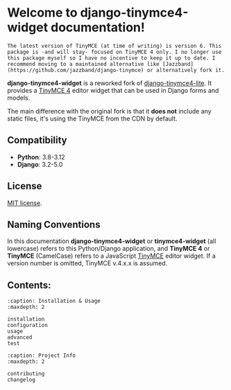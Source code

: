 # Welcome to django-tinymce4-widget documentation!

```{warning}
The latest version of TinyMCE (at time of writing) is version 6. This package is -and will stay- focused on TinyMCE 4 only. I no longer use this package myself so I have no incentive to keep it up to date. I recommend moving to a maintained alternative like [Jazzband](https://github.com/jazzband/django-tinymce) or alternatively fork it.
```

**django-tinymce4-widget** is a reworked fork of [django-tinymce4-lite](https://github.com/romanvm/django-tinymce4-lite). It provides a [TinyMCE 4](https://www.tinymce.com/) editor widget that can be used in Django forms and models.

The main difference with the original fork is that it **does not** include any static files, it's using the TinyMCE from the CDN by default.

## Compatibility

- **Python**: 3.8-3.12
- **Django**: 3.2-5.0

## License

[MIT license](https://en.wikipedia.org/wiki/MIT_License).

## Naming Conventions

In this documentation **django-tinymce4-widget** or **tinymce4-widget** (all lowercase) refers to this Python/Django application, and **TinyMCE 4** or **TinyMCE** (CamelCase) refers to a JavaScript [TinyMCE](https://www.tinymce.com/) editor widget. If a version number is omitted, TinyMCE v.4.x.x is assumed.

## Contents:

```{toctree}
:caption: Installation & Usage
:maxdepth: 2

installation
configuration
usage
advanced
test
```

```{toctree}
:caption: Project Info
:maxdepth: 2

contributing
changelog
```

